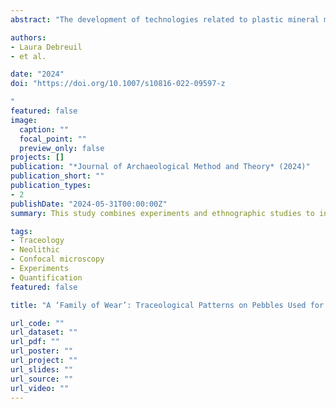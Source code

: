 ```yaml
---
abstract: "The development of technologies related to plastic mineral matters (PMM), including clay, mud, and plaster, represents a major step in cultural evolution because of their important repercussions for food processing, storage, transportation, construction, and symbolic expression in past human societies. This paper aims to illuminate the chaînes opératoires employed in the transformation of PMM and highlight early evidence for these technologies in the archaeological record. Our focus is ‘ad-hoc’ (or non-manufactured) ground stone tools used in finishing operations. Specifically, we discuss pebbles and cobbles employed to regularize, smooth, or burnish clay and mud-based products. Because these tools consist of unmodified rocks, recognizing and understanding the traces developed through use is essential for their identification. This is a pilot study that draws on experiments, ethnographic studies and quantification via confocal microscopy to assess the variability of use-wear developed on mud and clay processors. Extra attention is placed on micro-polish, not only because this type of wear has been seldom described before for such tools, but also because it appears to be highly diagnostic. We suggest that the variability observed can be described as a family of wear, that is, a range of recurrent use-wear characteristics associated with the processing of PMM. We analyze two collections associated with different chrono-cultural contexts: the Late Natufian site of Hilazon Tachtit in the Southern Levant and the Late Neolithic site of Kremasti-Kilada in Greece. At both sites, the identification of processors of PMM provides pivotal data to understand the relevant chaînes opératoires, assess the emergence and development of these technologies, and also explore symbolic behaviors."

authors:
- Laura Debreuil
- et al.

date: "2024"
doi: "https://doi.org/10.1007/s10816-022-09597-z

"
featured: false
image:
  caption: ""
  focal_point: ""
  preview_only: false
projects: []
publication: "*Journal of Archaeological Method and Theory* (2024)"
publication_short: ""
publication_types:
- 2
publishDate: "2024-05-31T00:00:00Z"
summary: This study combines experiments and ethnographic studies to investigate how stone had-oc tools were selected and used in specific techniques applied to the production of plastic mineral matter. We use confocal microscopy to identify and quantify the traces of use left during these processes and later compare with those found on archaeological artefacts from the Late Natufian in the Levant.

tags:
- Traceology
- Neolithic
- Confocal microscopy
- Experiments
- Quantification
featured: false

title: "A ‘Family of Wear’: Traceological Patterns on Pebbles Used for Burnishing Pots and Processing Other Plastic Mineral Matters"

url_code: ""
url_dataset: ""
url_pdf: ""
url_poster: ""
url_project: ""
url_slides: ""
url_source: ""
url_video: ""
---
```

